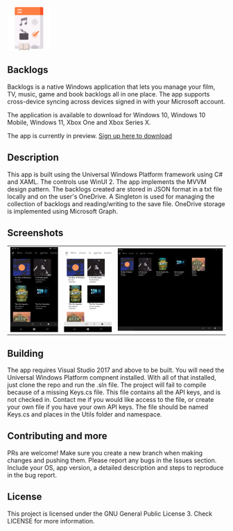<img src="backlog/Assets/app-icon.png" width="100" height="100" />
<h2>Backlogs</h2>

Backlogs is a native Windows application that lets you manage your film, TV, music, game and book backlogs all in one place. The app supports cross-device syncing across devices signed in with your Microsoft account.

The application is available to download for Windows 10, Windows 10 Mobile, Windows 11, Xbox One and Xbox Series X.

The app is currently in preview. <a href="https://forms.office.com/Pages/ResponsePage.aspx?id=DQSIkWdsW0yxEjajBLZtrQAAAAAAAAAAAAN__iSaqoNUOUlNSU9CUlk4T0pKU1hTSjZWODZXRjdHMi4u">Sign up here to download</a>


## Description
This app is built using the Universal Windows Platform framework using C# and XAML. The controls use WinUI 2. The app implements the MVVM design pattern. The backlogs created are stored in JSON format in a txt file locally and on the user's OneDrive. A Singleton is used for managing the collection of backlogs and reading/writing to the save file. OneDrive storage is implemented using Microsoft Graph.

## Screenshots
<table><tr>
<td> <img src="backlog/Screenshots/Mobile.png" alt="Drawing" style="width: 250px;"/> </td>
<td> <img src="backlog/Screenshots/Mobile-light.png" alt="Drawing" style="width: 250px;"/> </td>
<td> <img src="backlog/Screenshots/Desktop.png" alt="Drawing" style="width: 550px;"/> </td>
</tr></table>

## Building
The app requires Visual Studio 2017 and above to be built. You will need the Universal Windows Platform compnent installed. With all of that installed, just clone the repo and run the .sln file. 
The project will fail to compile because of a missing Keys.cs file. This file contains all the API keys, and is not checked in. Contact me if you would like access to the file, or create your own file if you have your own API keys. The file should be named Keys.cs and places in the Utils folder and namespace. 

## Contributing and more
PRs are welcome! Make sure you create a new branch when making changes and pushing them. 
Please report any bugs in the Issues section. Include your OS, app version, a detailed description and steps to reproduce in the bug report.

## License 
This project is licensed under the GNU General Public License 3. Check LICENSE for more information.
